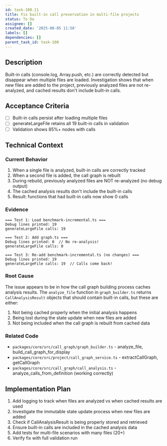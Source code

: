 ```yaml
---
id: task-100.11
title: Fix built-in call preservation in multi-file projects
status: To Do
assignee: []
created_date: '2025-08-05 11:58'
labels: []
dependencies: []
parent_task_id: task-100
---
```


## Description

Built-in calls (console.log, Array.push, etc.) are correctly detected but disappear when multiple files are loaded. Investigation shows that when new files are added to the project, previously analyzed files are not re-analyzed, and cached results don't include built-in calls.

## Acceptance Criteria

- [ ] Built-in calls persist after loading multiple files
- [ ] generateLargeFile retains all 19 built-in calls in validation
- [ ] Validation shows 85%+ nodes with calls

## Technical Context

### Current Behavior
1. When a single file is analyzed, built-in calls are correctly tracked
2. When a second file is added, the call graph is rebuilt
3. During rebuild, previously analyzed files are NOT re-analyzed (no debug output)
4. The cached analysis results don't include the built-in calls
5. Result: functions that had built-in calls now show 0 calls

### Evidence
```
=== Test 1: Load benchmark-incremental.ts ===
Debug lines printed: 19
generateLargeFile calls: 19

=== Test 2: Add graph.ts ===
Debug lines printed: 0  // No re-analysis!
generateLargeFile calls: 0

=== Test 3: Re-add benchmark-incremental.ts (no changes) ===
Debug lines printed: 19
generateLargeFile calls: 19  // Calls come back!
```

### Root Cause
The issue appears to be in how the call graph building process caches analysis results. The `analyze_file` function in `graph_builder.ts` returns `CallAnalysisResult` objects that should contain built-in calls, but these are either:
1. Not being cached properly when the initial analysis happens
2. Being lost during the state update when new files are added
3. Not being included when the call graph is rebuilt from cached data

### Related Code
- `packages/core/src/call_graph/graph_builder.ts` - analyze_file, build_call_graph_for_display
- `packages/core/src/project/call_graph_service.ts` - extractCallGraph, getCallGraph
- `packages/core/src/call_graph/call_analysis.ts` - analyze_calls_from_definition (working correctly)

## Implementation Plan

1. Add logging to track when files are analyzed vs when cached results are used
2. Investigate the immutable state update process when new files are added
3. Check if CallAnalysisResult is being properly stored and retrieved
4. Ensure built-in calls are included in the cached analysis data
5. Add tests for multi-file scenarios with many files (20+)
6. Verify fix with full validation run
